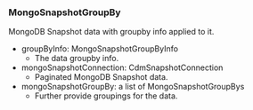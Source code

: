 ### MongoSnapshotGroupBy
MongoDB Snapshot data with groupby info applied to it.

- groupByInfo: MongoSnapshotGroupByInfo
  - The data groupby info.
- mongoSnapshotConnection: CdmSnapshotConnection
  - Paginated MongoDB Snapshot data.
- mongoSnapshotGroupBy: a list of MongoSnapshotGroupBys
  - Further provide groupings for the data.
